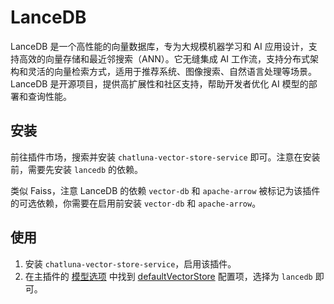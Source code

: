 # LanceDB

LanceDB 是一个高性能的向量数据库，专为大规模机器学习和 AI 应用设计，支持高效的向量存储和最近邻搜索（ANN）。它无缝集成 AI 工作流，支持分布式架构和灵活的向量检索方式，适用于推荐系统、图像搜索、自然语言处理等场景。LanceDB 是开源项目，提供高扩展性和社区支持，帮助开发者优化 AI 模型的部署和查询性能。

## 安装

前往插件市场，搜索并安装 `chatluna-vector-store-service` 即可。注意在安装前，需要先安装 `lancedb` 的依赖。

类似 Faiss，注意 LanceDB 的依赖 `vector-db` 和 `apache-arrow` 被标记为该插件的可选依赖，你需要在启用前安装 `vector-db` 和 `apache-arrow`。

## 使用

1. 安装 `chatluna-vector-store-service`，启用该插件。
2. 在主插件的 [模型选项](../useful-configurations.md#模型选项) 中找到 [defaultVectorStore](../useful-configurations.md#defaultvectorstore) 配置项，选择为 `lancedb` 即可。
